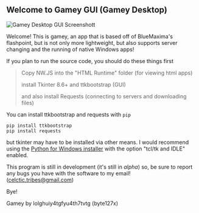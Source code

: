 ﻿## Welcome to Gamey GUI (Gamey Desktop)
![Gamey Desktop GUI Screenshott](https://i.imgur.com/RbgEoBo.png)

Welcome! This is gamey, an app that is based off of BlueMaxima's flashpoint, but is not only more lightweight, but also supports server changing and the running of native Windows apps!

If you plan to run the source code, you should do these things first
> Copy NW.JS into the "HTML Runtime" folder (for viewing html apps)
>
> install Tkinter 8.6+ and ttkbootstrap (GUI)
> 
> and also install Requests (connecting to servers and downloading files)

You can install ttkbootstrap and requests with `pip`
```
pip install ttkbootstrap
pip install requests
```
but tkinter may have to be installed via other means. I would recommend using the [Python for Windows installer](https://www.python.org/downloads/windows/) with the option "tcl/tk and IDLE" enabled.

This program is still in development (it's still in *alpha*)
so, be sure to report any bugs you have with the software to my email! (celctic.tribes@gmail.com)

Bye!


Gamey by lolghuiy4tgfyu4th7tvtg (byte127x)